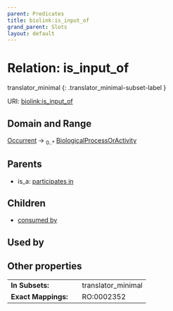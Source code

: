 ```yaml
---
parent: Predicates
title: biolink:is_input_of
grand_parent: Slots
layout: default
---
```


# Relation: is_input_of

translator_minimal
{: .translator_minimal-subset-label }




URI: [biolink:is_input_of](https://w3id.org/biolink/vocab/is_input_of)

## Domain and Range

[Occurrent](Occurrent.md) ->  <sub>0..\*</sub> [BiologicalProcessOrActivity](BiologicalProcessOrActivity.md)

## Parents

 *  is_a: [participates in](participates_in.md)

## Children

 *  [consumed by](consumed_by.md)

## Used by


## Other properties

|  |  |  |
| --- | --- | --- |
| **In Subsets:** | | translator_minimal |
| **Exact Mappings:** | | RO:0002352 |


